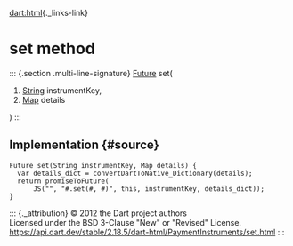 [dart:html](../../dart-html/dart-html-library){._links-link}

set method
==========

::: {.section .multi-line-signature}
[Future](../../dart-async/future-class) set(

1.  [String](../../dart-core/string-class) instrumentKey,
2.  [Map](../../dart-core/map-class) details

)
:::

Implementation {#source}
--------------

``` {.language-dart data-language="dart"}
Future set(String instrumentKey, Map details) {
  var details_dict = convertDartToNative_Dictionary(details);
  return promiseToFuture(
      JS("", "#.set(#, #)", this, instrumentKey, details_dict));
}
```

::: {._attribution}
© 2012 the Dart project authors\
Licensed under the BSD 3-Clause \"New\" or \"Revised\" License.\
<https://api.dart.dev/stable/2.18.5/dart-html/PaymentInstruments/set.html>
:::
